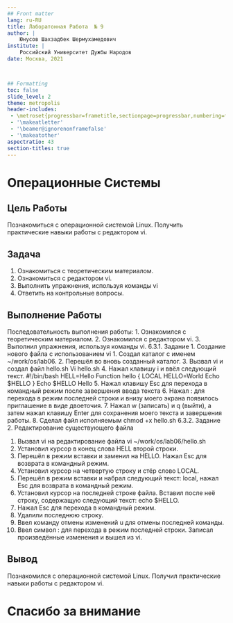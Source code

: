 ```yaml
---
## Front matter
lang: ru-RU
title: Лаборатонная Работа  № 9 
author: |
	Юнусов Шахзадбек Шермухамедович
institute: |
	Российский Университет Дужбы Народов
date: Москва, 2021



## Formatting
toc: false
slide_level: 2
theme: metropolis
header-includes: 
 - \metroset{progressbar=frametitle,sectionpage=progressbar,numbering=fraction}
 - '\makeatletter'
 - '\beamer@ignorenonframefalse'
 - '\makeatother'
aspectratio: 43
section-titles: true
---
```


# Операционные Системы

## Цель Работы

Познакомиться с операционной системой Linux. Получить практические навыки работы с редактором vi.

## Задача

1. Ознакомиться с теоретическим материалом.
2. Ознакомиться с редактором vi.
3. Выполнить упражнения, используя команды vi
4. Ответить на контрольные вопросы.

## Выполнение Работы

Последовательность выполнения работы:
    1. Ознакомился с теоретическим материалом.
    2. Ознакомился с редактором vi.
    3. Выполнил упражнения, используя команды vi.
6.3.1. Задание 1. Создание нового файла с использованием vi
    1. Создал каталог с именем ~/work/os/lab06.
    2. Перешёл во вновь созданный каталог.
    3. Вызвал vi и создал файл hello.sh
Vi hello.sh
    4. Нажал клавишу i и ввёл следующий текст.
#!/bin/bash
HELL=Hello
Function hello {
LOCAL HELLO=World
Echo $HELLO
}
Echo $HELLO
Hello
    5. Нажал клавишу Esc для перехода в командный режим после завершения ввода текста
    6. Нажал : для перехода в режим последней строки и внизу моего экрана появилось приглашение в виде двоеточия.
7. Нажал w (записать) и q (выйти), а затем нажал клавишу Enter для сохранения моего текста и завершения работы.
8. Сделал файл исполняемым
chmod +x hello.sh
6.3.2. Задание 2. Редактирование существующего файла
1. Вызвал vi на редактирование файла
vi ~/work/os/lab06/hello.sh
2. Установил курсор в конец слова HELL второй строки.
3. Перешёл в режим вставки и заменил на HELLO. Нажал Esc для возврата в командный режим.
4. Установил курсор на четвертую строку и стёр слово LOCAL.
5. Перешёл в режим вставки и набрал следующий текст: local, нажал Esc для возврата в командный режим.
6. Установил курсор на последней строке файла. Вставил  после неё строку, содержащую следующий текст: echo $HELLO.
7. Нажал Esc для перехода в командный режим.
8. Удалили последнюю строку.
9. Ввел команду отмены изменений u для отмены последней команды.
10. Ввел символ : для перехода в режим последней строки. Записал произведённые изменения и вышел из vi.

## Вывод

Познакомился с операционной системой Linux. Получил практические навыки работы с редактором vi.


# Спасибо за внимание

